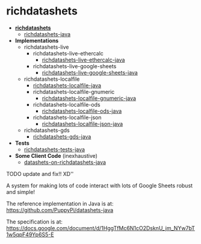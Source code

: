 # richdatashets

+ **[richdatashets](https://github.com/PuppyPi/richdatashets)**
   + [richdatashets-java](https://github.com/PuppyPi/richdatashets-java)
+ **Implementations**
   + richdatashets-live
      + richdatashets-live-ethercalc
         + [richdatashets-live-ethercalc-java](https://github.com/PuppyPi/richdatashets-live-ethercalc-java)
      + richdatashets-live-google-sheets
         + [richdatashets-live-google-sheets-java](https://github.com/PuppyPi/richdatashets-live-google-sheets-java)
   + richdatashets-localfile
      + [richdatashets-localfile-java](https://github.com/PuppyPi/richdatashets-localfile-java)
      + richdatashets-localfile-gnumeric
         + [richdatashets-localfile-gnumeric-java](https://github.com/PuppyPi/richdatashets-localfile-gnumeric-java)
      + richdatashets-localfile-ods
         + [richdatashets-localfile-ods-java](https://github.com/PuppyPi/richdatashets-localfile-ods-java)
      + richdatashets-localfile-json
         + [richdatashets-localfile-json-java](https://github.com/PuppyPi/richdatashets-localfile-json-java)
   + richdatashets-gds
      + [richdatashets-gds-java](https://github.com/PuppyPi/richdatashets-gds-java)
+ **Tests**
   + [richdatashets-tests-java](https://github.com/PuppyPi/richdatashets-tests-java)
+ **Some Client Code** (inexhaustive)
   + [datashets-on-richdatashets-java](https://github.com/PuppyPi/datashets-on-richdatashets-java)








TODO update and fix!! XD''

A system for making lots of code interact with lots of Google Sheets robust and simple!

The reference implementation in Java is at:<br>
https://github.com/PuppyPi/datashets-java

The specification is at:<br>
https://docs.google.com/document/d/1HggTfMc6N1cO2DsknU_jm_NYw7bT1w5qpF49Yp6S5-E
